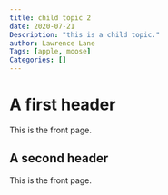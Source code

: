 ```yaml
---
title: child topic 2
date: 2020-07-21
Description: "this is a child topic."
author: Lawrence Lane
Tags: [apple, moose]
Categories: []
---
```


# A first header

This is the front page.

## A second header

This is the front page.
